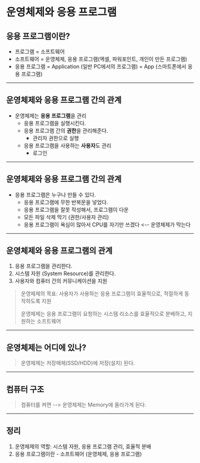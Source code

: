 # 운영체제와 응용 프로그램
## 응용 프로그램이란?
* 프로그램 = 소프트웨어
* 소프트웨어 = 운영체제, 응용 프로그램(엑셀, 파워포인트, 개인이 만든 프로그램)
* 응용 프로그램 = Application (일반 PC에서의 프로그램) = App (스마트폰에서 응용 프로그램)
---
## 운영체제와 응용 프로그램 간의 관계
* 운영체제는 **응용 프로그램**을 관리
    + 응용 프로그램을 실행시킨다.
    + 응용 프로그램 간의 **권한**을 관리해준다.
        - 관리자 권한으로 실행
    + 응용 프로그램을 사용하는 **사용자**도 관리
        - 로그인
---
## 운영체제와 응용 프로그램 간의 관계
* 응용 프로그램은 누구나 만들 수 있다.
    + 응용 프로그램에 무한 반복문을 넣었다.
    + 응용 프로그램을 잘못 작성해서, 프로그램이 다운
    + 모든 파일 삭제 막기 (권한/사용자 관리)
    + 응용 프로그램이 욕심이 많아서 CPU를 자기만 쓰겠다 <-- 운영체제가 막는다
---
## 운영체제와 응용 프로그램의 관계
1. 응용 프로그램을 관리한다.
2. 시스템 자원 (System Resource)를 관리한다.
3. 사용자와 컴퓨터 간의 커뮤니케이션을 지원
> 운영체제의 목표: 사용자가 사용하는 응용 프로그램이 효율적으로, 적절하게 동작하도록 지원
>
> 운영체제는 응용 프로그램이 요청하는 시스템 리소스를 효율적으로 분배하고, 지원하는 소프트웨어
---
## 운영체제는 어디에 있나?
> 운영체제는 저장매체(SSD/HDD)에 저장(설치) 된다.
---
## 컴퓨터 구조
> 컴퓨터를 켜면 --> 운영체제는 Memory에 올라가게 된다.
---
## 정리
1. 운영체제의 역할: 시스템 자원, 응용 프로그램 관리, 효율적 분배
2. 응용 프로그램이란 - 소프트웨어 (운영체제, 응용 프로그램)
